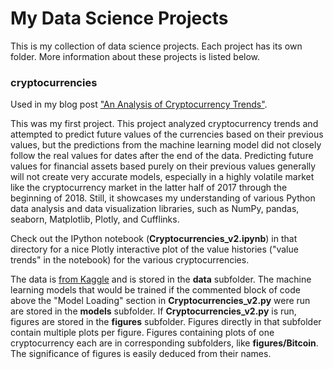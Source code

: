 # My Data Science Projects

This is my collection of data science projects.
Each project has its own folder. 
More information about these projects is listed below.

### cryptocurrencies

Used in my blog post ["An Analysis of Cryptocurrency Trends"](http://johncrattz.com/an-analysis-of-cryptocurrency-trends/).

This was my first project. 
This project analyzed cryptocurrency trends and attempted
to predict future values of the currencies based on their 
previous values, but the predictions from the machine learning 
model did not closely follow the real values for dates after 
the end of the data. Predicting future values for financial assets 
based purely on their previous values generally will not
create very accurate models, especially in a highly volatile
market like the cryptocurrency market in the latter half of 2017 
through the beginning of 2018. Still, it showcases my understanding 
of various Python data analysis and data visualization libraries, 
such as NumPy, pandas, seaborn, Matplotlib, Plotly, and Cufflinks.

Check out the IPython notebook (**Cryptocurrencies_v2.ipynb**) 
in that directory for a nice Plotly interactive plot of the value 
histories ("value trends" in the notebook) for the various 
cryptocurrencies.

The data is [from Kaggle](https://www.kaggle.com/sudalairajkumar/cryptocurrencypricehistory)
and is stored in the **data** subfolder. The machine learning models
that would be trained if the commented block of code above the "Model Loading"
section in **Cryptocurrencies_v2.py** were run are stored in the **models** 
subfolder. If **Cryptocurrencies_v2.py** is run, figures are stored in the **figures**
subfolder. Figures directly in that subfolder contain multiple plots per figure. Figures
containing plots of one cryptocurrency each are in corresponding subfolders, like
**figures/Bitcoin**. The significance of figures is easily deduced from their names.
